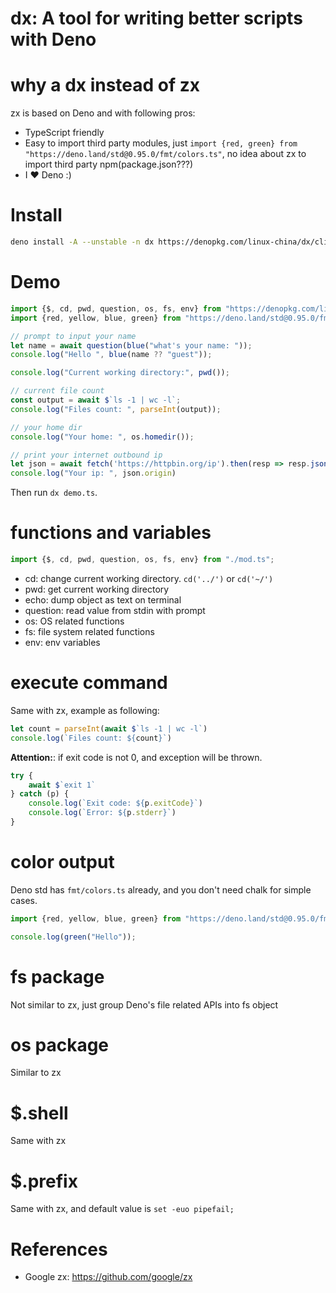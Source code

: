 dx: A tool for writing better scripts with Deno
==========================================

# why a dx instead of zx

zx is based on Deno and with following pros:

* TypeScript friendly
* Easy to import third party modules, just `import {red, green} from "https://deno.land/std@0.95.0/fmt/colors.ts"`, no idea about zx to import third party npm(package.json???)
* I ❤️ Deno  :)

# Install

```bash
deno install -A --unstable -n dx https://denopkg.com/linux-china/dx/cli.ts
```

# Demo

```typescript
import {$, cd, pwd, question, os, fs, env} from "https://denopkg.com/linux-china/dx/mod.ts";
import {red, yellow, blue, green} from "https://deno.land/std@0.95.0/fmt/colors.ts";

// prompt to input your name
let name = await question(blue("what's your name: "));
console.log("Hello ", blue(name ?? "guest"));

console.log("Current working directory:", pwd());

// current file count
const output = await $`ls -1 | wc -l`;
console.log("Files count: ", parseInt(output));

// your home dir
console.log("Your home: ", os.homedir());

// print your internet outbound ip
let json = await fetch('https://httpbin.org/ip').then(resp => resp.json());
console.log("Your ip: ", json.origin)
```

Then run `dx demo.ts`.

# functions and variables

```typescript
import {$, cd, pwd, question, os, fs, env} from "./mod.ts";
```

* cd: change current working directory. `cd('../')` or `cd('~/')`
* pwd: get current working directory
* echo:  dump object as text on terminal
* question: read value from stdin with prompt
* os: OS related functions
* fs: file system related functions
* env: env variables

# execute command

Same with zx, example as following:

```typescript
let count = parseInt(await $`ls -1 | wc -l`)
console.log(`Files count: ${count}`)
```

**Attention:**: if exit code is not 0, and exception will be thrown.

```typescript
try {
    await $`exit 1`
} catch (p) {
    console.log(`Exit code: ${p.exitCode}`)
    console.log(`Error: ${p.stderr}`)
}
```

# color output

Deno std has `fmt/colors.ts` already, and you don't need chalk for simple cases.

```typescript
import {red, yellow, blue, green} from "https://deno.land/std@0.95.0/fmt/colors.ts";

console.log(green("Hello"));
```

# fs package

Not similar to zx, just group Deno's file related APIs into fs object

# os package

Similar to zx

# $.shell

Same with zx

# $.prefix

Same with zx, and default value is `set -euo pipefail;`

# References

* Google zx: https://github.com/google/zx
